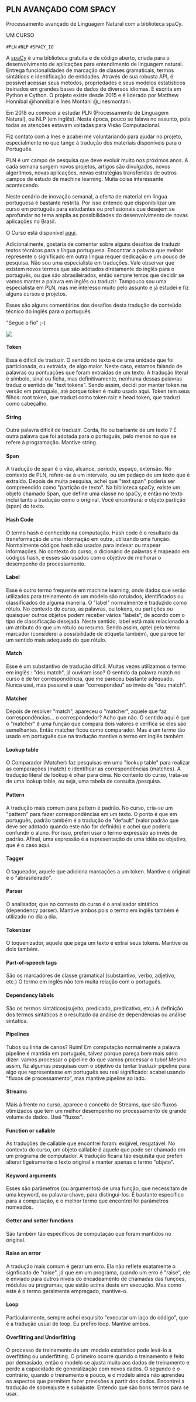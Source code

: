 
## PLN AVANÇADO COM SPACY
Processamento avançado de Linguagem Natural com a biblioteca spaCy.

UM CURSO

`#PLN` `#NLP` `#SPACY_IO`

A [spaCy](http://www.spacy.io) é uma biblioteca gratuita e de código aberto, criada para o desenvolvimento de aplicações para entendimento de linguagem natural. Entrega funcionalidades de marcação de classes gramaticais, termos sintáticos e identificação de entidades. Através de sua robusta API, é possível acessar seus métodos, propriedades e seus modelos estatísticos treinados em grandes bases de dados de diversos idiomas. É escrita em Python e Cython. O projeto existe desde 2015 e é liderado por Matthew Honnibal @honnibal e Ines Montani @_inesmontani. 

Em 2018 eu comecei a estudar PLN (Processamento de Linguagem Natural), ou NLP (em inglês). Nesta época, pouco se falava no assunto, pois todas as atenções estavam voltadas para Visão Computacional.

Fiz contato com a Ines e acabei me voluntariando para ajudar no projeto, especialmente no que tange à tradução dos materiais disponíveis para o Português. 

PLN é um campo de pesquisa que deve evoluir muito nos próximos anos. A cada semana surgem novos projetos, artigos são divulgados, novos algoritmos, novas aplicações, novas estratégias transferidas de outros campos de estudo de machine learning. Muita coisa interessante acontecendo.

Neste cenário de inovação semanal, a oferta de material em língua portuguesa é bastante restrita. Por isso entendo que disponibilizar um curso em português para estudantes ou profissionais que desejem se aprofundar no tema amplia as possibilidades do desenvolvimento de novas aplicações no Brasil.

O Curso está disponível [aqui](https://course.spacy.io/pt). 

Adicionalmente, gostaria de comentar sobre alguns desafios de traduzir textos técnicos para a língua portuguesa. Encontrar a palavra que melhor represente o significado em outra língua requer dedicação e um pouco de pesquisa. Não sou uma especialista em traduções. Vale observar que existem novos termos que são adotados diretamente do inglês para o português, ou que são abrasileirados, então sempre temos que decidir se vamos manter a palavra em inglês ou traduzir. Tampouco sou uma especialista em PLN, mas me interesso muito pelo assunto e já estudei e fiz alguns cursos e projetos.


Esses são alguns comentários dos desafios desta tradução de conteúdo técnico do inglês para o português.

"Segue o fio" ;-)

![](img/fofoca.png)



#### Token  
Essa é dificil de traduzir. O sentido no texto é de uma unidade que foi particionada, ou extraída, de algo maior. Neste caso, estamos falando de palavras ou pontuações que foram extraídas de um texto. A tradução literal é símbolo, sinal ou ficha, mas definitivamente, nenhuma dessas palavras traduz o sentido de "text tokens". Sendo assim, decidi por manter token na versão em português, até porque token é muito usado aqui. Token tem seus filhos: root token, que traduzi como token raiz e head token, que traduzi como cabeçalho.

#### String  
Outra palavra difícil de traduzir. Corda, fio ou barbante de um texto ? É outra palavra que foi adotada para o português, pelo menos no que se refere à programação. Mantive string.

#### Span  
A tradução de span é o vão, alcance, período, espaço, extensão. No contexto de PLN, refere-se à um intervalo, ou um pedaço de um texto que é extraído. Depois de muita pesquisa, achei que "text span" poderia ser compreendido como "partição de texto". Na biblioteca spaCy, existe um objeto chamado Span, que define uma classe no spaCy, e então no texto inclui tanto a tradução como o original. Você encontrará: o objeto partição (span) do texto. 

#### Hash Code  
O termo hash é conhecido na computação. Hash code é o resultado da transformação de uma informação em outra, utilizando uma função. Normalmente códigos hash são usados para indexar ou mapear informações. No contexto do curso, o dicionário de palavras é mapeado em códigos hash, e esses são usados com o objetivo de melhorar o desempenho do processamento.

#### Label  
Esse é outro termo frequente em machine learning, onde dados que serão utilizados para treinamento de um modelo são rotulados, identificados ou classificados de alguma maneira. O "label" normalmente é traduzido como rótulo. No contexto do curso, as palavras, ou tokens, ou partições ou quaisquer outros objetos podem receber vários "labels", de acordo com o tipo de classificação desejada. Neste sentido, label está mais relacionado a um atributo do que um rótulo ou resumo. Sendo assim, optei pelo termo marcador (considerei a possibilidade de etiqueta também), que parece ter um sentido mais adequado do que rótulo.

#### Match  
Esse é um substantivo de tradução difícil. Muitas vezes utilizamos o termo em inglês : "deu match", já ouviram isso? O sentido da palavra match no curso é de ter correspondência, que me pareceu bastante adequado. Nunca usei, mas passarei a usar "correspondeu" ao invés de "deu match".

#### Matcher  
Depois de resolver "match", apareceu o "matcher", aquele que faz correspondências... o correspondedor? Acho que não. O sentido aqui é que o "matcher" é uma função que compara dois valores e verifica se eles são semelhantes. Então matcher ficou como comparador. Mas é um termo tão usado em português que na tradução mantive o termo em inglês também.

#### Lookup table  
O Comparador (Matcher) faz pesquisas em uma "lookup table" para realizar as comparações (match) e identificar as correspondências (matches). A tradução literal de lookup é olhar para cima. No contexto do curso, trata-se de uma lookup table, ou seja, uma tabela de consulta /pesquisa.

#### Pattern  
A tradução mais comum para pattern é padrão. No curso, cria-se um "pattern" para fazer correspondências em um texto. O ponto é que em português, padrão também é a tradução de "default" (valor padrão que deve ser adotado quando este não for definido) e achei que poderia confundir o aluno. Por isso, preferi usar o termo expressão ao invés de padrão. Afinal, uma expressão é a representação de uma idéia ou objetivo, que é o caso aqui.

#### Tagger  
O tagueador, aquele que adiciona marcações a um token. Mantive o original e o "abrasileirado".

#### Parser  
O analisador, que no contexto do curso é o analisador sintático (dependency parser). Mantive ambos pois o termo em inglês também é utilizado no dia a dia.

#### Tokenizer  
O toquenizador, aquele que pega um texto e extrai seus tokens. Mantive os dois também.

#### Part-of-speech tags  
São os marcadores de classe gramatical (substantivo, verbo, adjetivo, etc.) O termo em inglês não tem muita relação com o português.

#### Dependency labels  
São os termos sintáticos(sujeito, predicado, predicativo, etc.) A definição dos termos sintáticos é o resultado da análise de dependências ou análise sintatica.

#### Pipelines  
Tubos ou linha de canos? Ruim! Em computação normalmente a palavra pipeline é mantida em português, talvez porque pareça bem mais sério dizer: vamos processar o pipeline do que vamos processar o tubo! Mesmo assim, fiz algumas pesquisas com o objetivo de tentar traduzir pipeline para algo que representasse em português seu real significado: acabei usando "fluxos de processamento", mas mantive pipeline ao lado.

#### Streams  
Mais à frente no curso, aparece o conceito de Streams, que são fluxos otimizados que tem um melhor desempenho no processamento de grande volume de dados. Usei "fluxos".

#### Function or callable  
As traduções de callable que encontrei foram: exigível, resgatável. No contexto do curso, um objeto callable é aquele que pode ser chamado em um programa de computador. A tradução ficaria tão esquisita que preferi alterar ligeiramente o texto original e manter apenas o termo "objeto".

#### Keyword arguments  
Esses são parâmetros (ou argumentos) de uma função, que necessitam de uma keyword, ou palavra-chave, para distinguí-los. É bastante específico para a computação, e o melhor termo que encontrei foi parâmetros nomeados.

  
#### Getter and setter functions  
São também tão específicos de computação que foram mantidos no original.

#### Raise an error  
A tradução mais comum é gerar um erro. Ela não reflete exatamente o signficado de "raise", já que em um programa, quando um erro é "raise", ele é enviado para outros níveis do encadeamento de chamadas das funções, módulos ou programas, que estão acima deste em execução. Mas como este é o termo geralmente empregado, mantive-o.

#### Loop  
Particularmente, sempre achei esquisito "executar um laço do código", que é a tradução usual de loop. Eu prefiro loop. Mantive ambos.

#### Overfitting and Underfitting  
O processo de treinamento de um  modelo estatístico pode levá-lo a overfitting ou underfitting. O primeiro ocorre quando o treinamento é feito por demasiado, então o modelo se ajusta muito aos dados de treinamento e perde a capacidade de generalização com novos dados. O segundo é o contrário, quando o treinamento é pouco, e o modelo ainda não aprendeu os aspectos que permitem fazer previsões a partir dos dados. Encontrei a tradução de sobreajuste e subajuste. Entendo que são bons termos para se usar.



